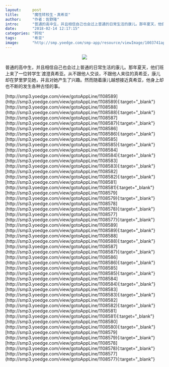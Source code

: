 ```yaml
---
layout:     post
title:      "魔性转校生‧真希亚"
author:     "作者：佐野隆"
intro:      "普通的高中生，并且相信自己也会过上普通的日常生活的康儿。那年夏天，他们班上来了一位转学生˙渡澄真希亚。从不跟他人交谈，不跟他人来往的真希亚，康儿却在梦里梦见她，并且对她产生了兴趣。然而随着康儿越想接近真希亚，他身上却也不断的发生各种古怪的事。"
date:       "2018-02-14 12:17:15"
categories: "转校"
tags:       "希亚"
image:      "http://smp.yoedge.com/smp-app/resource/viewImage/1003741appline.png"
---
```

<div style="text-align: center">
<p><img src="http://smp.yoedge.com/smp-app/resource/viewImage/1003741appline.png"/></p>
</div>
<p class="post-meta">
<span>普通的高中生，并且相信自己也会过上普通的日常生活的康儿。那年夏天，他们班上来了一位转学生˙渡澄真希亚。从不跟他人交谈，不跟他人来往的真希亚，康儿却在梦里梦见她，并且对她产生了兴趣。然而随着康儿越想接近真希亚，他身上却也不断的发生各种古怪的事。</span>
</p>
[http://smp3.yoedge.com/view/gotoAppLine/1108589](http://smp3.yoedge.com/view/gotoAppLine/1108589){:target="_blank"}
[http://smp3.yoedge.com/view/gotoAppLine/1108588](http://smp3.yoedge.com/view/gotoAppLine/1108588){:target="_blank"}
[http://smp3.yoedge.com/view/gotoAppLine/1108587](http://smp3.yoedge.com/view/gotoAppLine/1108587){:target="_blank"}
[http://smp3.yoedge.com/view/gotoAppLine/1108586](http://smp3.yoedge.com/view/gotoAppLine/1108586){:target="_blank"}
[http://smp3.yoedge.com/view/gotoAppLine/1108585](http://smp3.yoedge.com/view/gotoAppLine/1108585){:target="_blank"}
[http://smp3.yoedge.com/view/gotoAppLine/1108584](http://smp3.yoedge.com/view/gotoAppLine/1108584){:target="_blank"}
[http://smp3.yoedge.com/view/gotoAppLine/1108583](http://smp3.yoedge.com/view/gotoAppLine/1108583){:target="_blank"}
[http://smp3.yoedge.com/view/gotoAppLine/1108582](http://smp3.yoedge.com/view/gotoAppLine/1108582){:target="_blank"}
[http://smp3.yoedge.com/view/gotoAppLine/1108581](http://smp3.yoedge.com/view/gotoAppLine/1108581){:target="_blank"}
[http://smp3.yoedge.com/view/gotoAppLine/1108579](http://smp3.yoedge.com/view/gotoAppLine/1108579){:target="_blank"}
[http://smp3.yoedge.com/view/gotoAppLine/1108578](http://smp3.yoedge.com/view/gotoAppLine/1108578){:target="_blank"}
[http://smp3.yoedge.com/view/gotoAppLine/1108577](http://smp3.yoedge.com/view/gotoAppLine/1108577){:target="_blank"}
[http://smp3.yoedge.com/view/gotoAppLine/1108589](http://smp3.yoedge.com/view/gotoAppLine/1108589){:target="_blank"}
[http://smp3.yoedge.com/view/gotoAppLine/1108588](http://smp3.yoedge.com/view/gotoAppLine/1108588){:target="_blank"}
[http://smp3.yoedge.com/view/gotoAppLine/1108587](http://smp3.yoedge.com/view/gotoAppLine/1108587){:target="_blank"}
[http://smp3.yoedge.com/view/gotoAppLine/1108586](http://smp3.yoedge.com/view/gotoAppLine/1108586){:target="_blank"}
[http://smp3.yoedge.com/view/gotoAppLine/1108585](http://smp3.yoedge.com/view/gotoAppLine/1108585){:target="_blank"}
[http://smp3.yoedge.com/view/gotoAppLine/1108584](http://smp3.yoedge.com/view/gotoAppLine/1108584){:target="_blank"}
[http://smp3.yoedge.com/view/gotoAppLine/1108583](http://smp3.yoedge.com/view/gotoAppLine/1108583){:target="_blank"}
[http://smp3.yoedge.com/view/gotoAppLine/1108582](http://smp3.yoedge.com/view/gotoAppLine/1108582){:target="_blank"}
[http://smp3.yoedge.com/view/gotoAppLine/1108581](http://smp3.yoedge.com/view/gotoAppLine/1108581){:target="_blank"}
[http://smp3.yoedge.com/view/gotoAppLine/1108580](http://smp3.yoedge.com/view/gotoAppLine/1108580){:target="_blank"}
[http://smp3.yoedge.com/view/gotoAppLine/1108579](http://smp3.yoedge.com/view/gotoAppLine/1108579){:target="_blank"}
[http://smp3.yoedge.com/view/gotoAppLine/1108578](http://smp3.yoedge.com/view/gotoAppLine/1108578){:target="_blank"}
[http://smp3.yoedge.com/view/gotoAppLine/1108577](http://smp3.yoedge.com/view/gotoAppLine/1108577){:target="_blank"}


